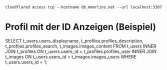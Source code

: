 `cloudflared access tcp --hostname db.mmerlins.net --url localhost:3307`

# Profil mit der ID Anzeigen (Beispiel)
SELECT t_users.users_displayname, t_profiles.profiles_description, t_profiles.profiles_search, t_images.images_content
FROM t_users
INNER JOIN t_profiles
ON t_users.users_id = t_profiles.profiles_user
INNER JOIN t_images
ON t_users.users_id = t_images.images_users
WHERE t_users.users_id = 1;
